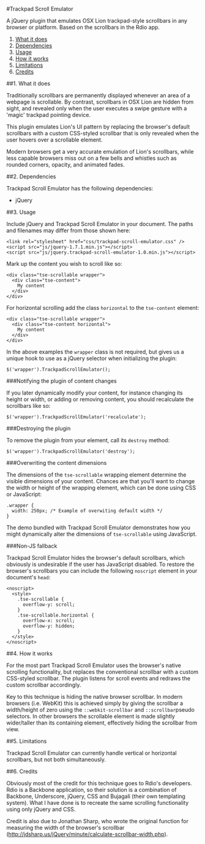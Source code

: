 #Trackpad Scroll Emulator

A jQuery plugin that emulates OSX Lion trackpad-style scrollbars in any browser or platform. Based on the scrollbars in the Rdio app.

1. [What it does](#1-what-it-does)
2. [Dependencies](#2-dependencies)
3. [Usage](#3-usage)
4. [How it works](#4-how-it-works)
5. [Limitations](#5-limitations)
6. [Credits](#6-credits)

##1. What it does

Traditionally scrollbars are permanently displayed whenever an area of a webpage is scrollable. By contrast, scrollbars in OSX Lion are hidden from sight, and revealed only when the user executes a swipe gesture with a 'magic' trackpad pointing device.

This plugin emulates Lion's UI pattern by replacing the browser's default scrollbars with a custom CSS-styled scrollbar that is only revealed when the user hovers over a scrollable element.

Modern browsers get a very accurate emulation of Lion's scrollbars, while less capable browsers miss out on a few bells and whistles such as rounded corners, opacity, and animated fades.

##2. Dependencies

Trackpad Scroll Emulator has the following dependencies:

- jQuery

##3. Usage

Include jQuery and Trackpad Scroll Emulator in your document. The paths and filenames may differ from those shown here:

    <link rel="stylesheet" href="css/trackpad-scroll-emulator.css" />
    <script src="js/jquery-1.7.1.min.js"></script>
    <script src="js/jquery.trackpad-scroll-emulator-1.0.min.js"></script>

Mark up the content you wish to scroll like so:

    <div class="tse-scrollable wrapper">
      <div class="tse-content">
        My content
      </div>
    </div>

For horizontal scrolling add the class `horizontal` to the `tse-content` element:

    <div class="tse-scrollable wrapper">
      <div class="tse-content horizontal">
        My content
      </div>
    </div>

In the above examples the `wrapper` class is not required, but gives us a unique hook to use as a jQuery selector when initializing the plugin:

    $('wrapper').TrackpadScrollEmulator();

###Notifying the plugin of content changes

If you later dynamically modify your content, for instance changing its height or width, or adding or removing content, you should recalculate the scrollbars like so:

    $('wrapper').TrackpadScrollEmulator('recalculate');

###Destroying the plugin

To remove the plugin from your element, call its `destroy` method:

    $('wrapper').TrackpadScrollEmulator('destroy');

###Overwriting the content dimensions

The dimensions of the `tse-scrollable` wrapping element determine the visible dimensions of your content. Chances are that you'll want to change the width or height of the wrapping element, which can be done using CSS or JavaScript:

    .wrapper {
      width: 250px; /* Example of overwiting default width */
    }

The demo bundled with Trackpad Scroll Emulator demonstrates how you might dynamically alter the dimensions of `tse-scrollable` using JavaScript.

###Non-JS fallback

Trackpad Scroll Emulator hides the browser's default scrollbars, which obviously is undesirable if the user has JavaScript disabled. To restore the browser's scrollbars you can include the following `noscript` element in your document's `head`:

    <noscript>
      <style>
        .tse-scrollable {
          overflow-y: scroll;
        }
        .tse-scrollable.horizontal {
          overflow-x: scroll;
          overflow-y: hidden;
        }
      </style>
    </noscript>

##4. How it works

For the most part Trackpad Scroll Emulator uses the browser's native scrolling functionality, but replaces the conventional scrollbar with a custom CSS-styled scrollbar. The plugin listens for scroll events and redraws the custom scrollbar accordingly.

Key to this technique is hiding the native browser scrollbar. In modern browsers (i.e. WebKit) this is achieved simply by giving the scrollbar a width/height of zero using the `::webkit-scrollbar` and `::scrollbar`pseudo selectors. In other browsers the scrollable element is made slightly wider/taller than its containing element, effectively hiding the scrollbar from view.

##5. Limitations

Trackpad Scroll Emulator can currently handle vertical or horizontal scrollbars, but not both simultaneously.

##6. Credits

Obviously most of the credit for this technique goes to Rdio's developers. Rdio is a Backbone application, so their solution is a combination of Backbone, Underscore, jQuery, CSS and Bujagali (their own templating system). What I have done is to recreate the same scrolling functionality using only jQuery and CSS.

Credit is also due to Jonathan Sharp, who wrote the original function for measuring the width of the browser's scrollbar (http://jdsharp.us/jQuery/minute/calculate-scrollbar-width.php).
